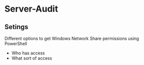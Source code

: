# Server-Audit
## Setings
Different options to get Windows Network Share permissions using PowerShell
  * Who has access
  * What sort of access
